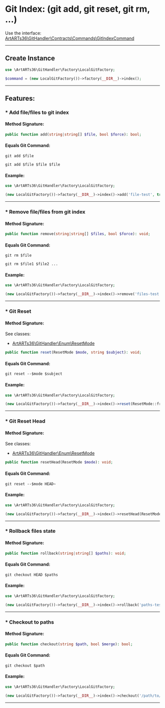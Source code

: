 # Git Index: (git add, git reset, git rm, ...)

Use the interface: [ArtARTs36\GitHandler\Contracts\Commands\GitIndexCommand](../src/Contracts/Commands/GitIndexCommand.php)

---

## Create Instance

```php
use \ArtARTs36\GitHandler\Factory\LocalGitFactory;

$command = (new LocalGitFactory())->factory(__DIR__)->index();
```

---

## Features:

### * Add file/files to git index

#### Method Signature:



```php
public function add(string|string[] $file, bool $force): bool;
```

#### Equals Git Command:

`git add $file`

`git add $file $file $file`

#### Example:

```php
use \ArtARTs36\GitHandler\Factory\LocalGitFactory;

(new LocalGitFactory())->factory(__DIR__)->index()->add('file-test', true);
```

---
### * Remove file/files from git index

#### Method Signature:



```php
public function remove(string|string[] $files, bool $force): void;
```

#### Equals Git Command:

`git rm $file`

`git rm $file1 $file2 ...`

#### Example:

```php
use \ArtARTs36\GitHandler\Factory\LocalGitFactory;

(new LocalGitFactory())->factory(__DIR__)->index()->remove('files-test', true);
```

---
### * Git Reset

#### Method Signature:

See classes: 

* [ArtARTs36\GitHandler\Enum\ResetMode](/src/Enum/ResetMode.php)

```php
public function reset(ResetMode $mode, string $subject): void;
```

#### Equals Git Command:

`git reset --$mode $subject`

#### Example:

```php
use \ArtARTs36\GitHandler\Factory\LocalGitFactory;

(new LocalGitFactory())->factory(__DIR__)->index()->reset(ResetMode::from(ResetMode::SOFT), 'subject-test');
```

---
### * Git Reset Head

#### Method Signature:

See classes: 

* [ArtARTs36\GitHandler\Enum\ResetMode](/src/Enum/ResetMode.php)

```php
public function resetHead(ResetMode $mode): void;
```

#### Equals Git Command:

`git reset --$mode HEAD~`

#### Example:

```php
use \ArtARTs36\GitHandler\Factory\LocalGitFactory;

(new LocalGitFactory())->factory(__DIR__)->index()->resetHead(ResetMode::from(ResetMode::SOFT));
```

---
### * Rollback files state

#### Method Signature:



```php
public function rollback(string|string[] $paths): void;
```

#### Equals Git Command:

`git checkout HEAD $paths`

#### Example:

```php
use \ArtARTs36\GitHandler\Factory\LocalGitFactory;

(new LocalGitFactory())->factory(__DIR__)->index()->rollback('paths-test');
```

---
### * Checkout to paths

#### Method Signature:



```php
public function checkout(string $path, bool $merge): bool;
```

#### Equals Git Command:

`git checkout $path`

#### Example:

```php
use \ArtARTs36\GitHandler\Factory\LocalGitFactory;

(new LocalGitFactory())->factory(__DIR__)->index()->checkout('/path/to/file', true);
```

---
